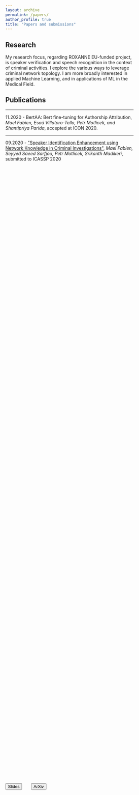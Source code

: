 ```yaml
---
layout: archive
permalink: /papers/
author_profile: true
title: "Papers and submissions"
---
```


<style>

  @import "compass/css3";

  /* Some vars */
  $background-color: hsl(50, 5, 97);
  $black: hsl(200, 40, 10);
  $white: $background-color;
  $base-font-size: 2em;
  $base-line-height: 1.3em;

  .ludwig {
  position: relative;
  padding-left: 1em;
  border-left: 0.2em solid lighten($black, 40%);
  font-family: 'Roboto', serif;
  font-size: $base-font-size;
  line-height: $base-line-height;
  font-weight: 100;
  &:before, &:after {
      content: '\201C';
      font-family: 'Sanchez';
      color: lighten($black, 40%);
   }
   &:after {
      content: '\201D';
   }
  }

.column {
  align-content:center;
  float: left;
  width: 50%;
  height: 100%;
}

.column_home {
  align-content:center;
  float: left;
  width: 20%;
  height: 100%;
}


.center_text {
  align-content:center;
  width: 50%;
  vertical-align: middle;
  text-align:justify;
  text-align-last: center;
}

#left-col {
  align-content:center;
  text-align: center;
}

/* Clear floats after the columns */
.row:after {
  content: "";
  display: table;
  clear: both;
}

* {
  box-sizing: border-box;
}

i {
  font-size: 0.4em;
}


#right-col {
  align-content:center;
  text-align: center;
}
</style>

## Research

My reaearch focus, regarding ROXANNE EU-funded project, is speaker verification and speech recognition in the context of criminal activities. I explore the various ways to leverage criminal network topology. I am more broadly interested in applied Machine Learning, and in applications of ML in the Medical Field. 

## Publications

---

11.2020 - BertAA: Bert fine-tuning for Authorship Attribution, *Mael Fabien, Esaú Villatoro-Tello, Petr Motlicek, and Shantipriya Parida*, accepted at ICON 2020.

---

09.2020 - ["Speaker Identification Enhancement using Network Knowledge in Criminal Investigations"](https://arxiv.org/abs/2006.02093), *Mael Fabien, Seyyed Saeed Sarfjoo, Petr Motlicek, Srikanth Madikeri*, submitted to ICASSP 2020

<div class="row">

  <div class="column_home" id="left-col" align="center">
    <div style="width:100%; text-align:justify; align-content:left; display:inline-block;">
		<input action="action" class="button" type="button" value="Slides" onclick="location.href='https://maelfabien.github.io/assets/papers/INTERSPEECH_2020.pdf';"/>
    </div>
  </div>

  <div class="column_home" id="left-col" align="center">
    <div style="width:100%; text-align:justify; align-content:left; display:inline-block;">
		<input action="action" class="button" type="button" value="ArXiv" onclick="location.href='https://arxiv.org/abs/2006.02093';"/>
    </div>
  </div>

</div>

---

07.2019 - ["Multimodal Emotion Recognition"](https://maelfabien.github.io/assets/images/PE.pdf), Master Thesis, *Anatoli de Bradke, Mael Fabien, Raphael Lederman, Stephane Reynal*

<div class="row">

  <div class="column_home" id="left-col" align="center">
    <div style="width:100%; text-align:justify; align-content:left; display:inline-block;">
    <input action="action" class="button" type="button" value="Slides" onclick="location.href='https://maelfabien.github.io/assets/papers/MER.pdf';"/>
    </div>
  </div>

  <div class="column_home" id="left-col" align="center">
    <div style="width:100%; text-align:justify; align-content:left; display:inline-block;">
    <input action="action" class="button" type="button" value="Report" onclick="location.href='https://maelfabien.github.io/assets/papers/PE.pdf';"/>
    </div>
  </div>

  <div class="column_home" id="left-col" align="center">
    <div style="width:100%; text-align:justify; align-content:left; display:inline-block;">
    <input action="action" class="button" type="button" value="Report Summary" onclick="location.href='https://maelfabien.github.io/assets/papers/summary_master.pdf';"/>
    </div>
  </div>

</div>

---

## News

I am also sharing some informal news on the following social networks:

<div itemscope itemtype="https://schema.org/Person"><a itemprop="sameAs" content="https://orcid.org/0000-0002-5059-0219" href="https://orcid.org/0000-0002-5059-0219" target="orcid.widget" rel="me noopener noreferrer" style="vertical-align:top;"><img src="https://orcid.org/sites/default/files/images/orcid_16x16.png" style="width:1em;margin-right:.5em;" alt="ORCID iD icon"></a></div>

<input action="action" class="button" type="button" value="Find me on Google Scholar" onclick="location.href='https://scholar.google.com/citations?user=r9hJzdwAAAAJ&hl=en';"/>

<input action="action" class="button" type="button" value="Find me on Research Gate" onclick="location.href='https://www.researchgate.net/profile/Mael_Fabien';"/>

<input action="action" class="button" type="button" value="Find me on GitHub" onclick="location.href='https://github.com/maelfabien';"/>

<input action="action" class="button" type="button" value="Find me on LinkedIn" onclick="location.href='https://www.linkedin.com/in/mael-fabien';"/>

<input action="action" class="button" type="button" value="Find me on Twitter" onclick="location.href='https://twitter.com/fabien_mael';"/>


Want to stay in the loop ? Sign in to my newsletter and receive updates every month on my latest articles, interesting GitHub repositories, cool papers and more !

<link href="//cdn-images.mailchimp.com/embedcode/horizontal-slim-10_7.css" rel="stylesheet" type="text/css">

<div id="mc_embed_signup" style="background:#fff; clear:left; font:14px Helvetica,Arial,sans-serif; width:100%;">
<form action="https://gmail.us3.list-manage.com/subscribe/post?u=c76a8e2ec2bd989affb9a074f&amp;id=4646542adb" method="post" id="mc-embedded-subscribe-form" name="mc-embedded-subscribe-form" class="validate" target="_blank" novalidate>
<div id="mc_embed_signup_scroll">
<label for="mce-EMAIL">Join the newsletter </label>
<input type="email" value="" name="EMAIL" class="email" id="mce-EMAIL" placeholder="Email address" required>
<div style="position: absolute; left: -5000px;" aria-hidden="true"><input type="text" name="b_c76a8e2ec2bd989affb9a074f_4646542adb" tabindex="-1" value=""></div>
<div class="clear"><input type="submit" value="Subscribe" name="subscribe" id="mc-embedded-subscribe" class="button"></div>
</div>
</form>
</div>

<br>

<script type="text/javascript" src="//downloads.mailchimp.com/js/signup-forms/popup/unique-methods/embed.js" data-dojo-config="usePlainJson: true, isDebug: false"></script><script type="text/javascript">window.dojoRequire(["mojo/signup-forms/Loader"], function(L) { L.start({"baseUrl":"mc.us3.list-manage.com","uuid":"c76a8e2ec2bd989affb9a074f","lid":"4646542adb","uniqueMethods":true}) })</script>